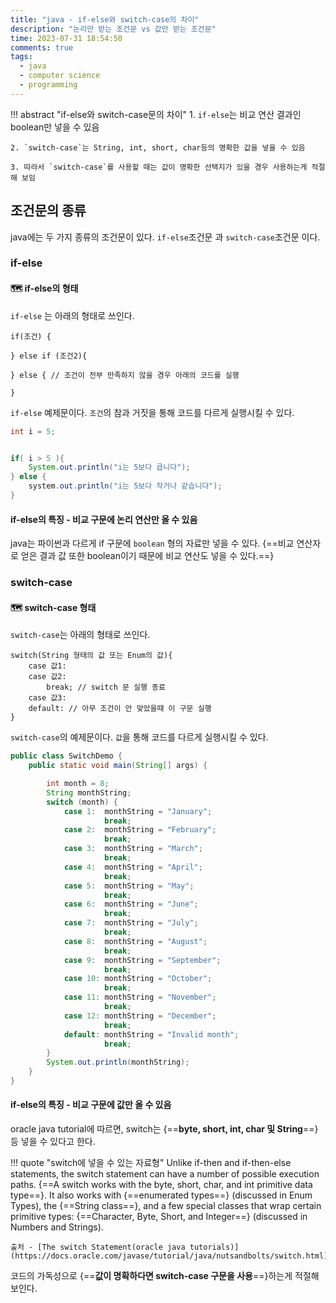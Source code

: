```yaml
---
title: "java - if-else와 switch-case의 차이"
description: "논리만 받는 조건문 vs 값만 받는 조건문"
time: 2023-07-31 18:54:50
comments: true
tags:
  - java
  - computer science
  - programming
---
```



!!! abstract "if-else와 switch-case문의 차이"
    1. `if-else`는 비교 연산 결과인 boolean만 넣을 수 있음

    2. `switch-case`는 String, int, short, char등의 명확한 값을 넣을 수 있음

    3. 따라서 `switch-case`를 사용할 때는 값이 명확한 선택지가 있을 경우 사용하는게 적절해 보임

## 조건문의 종류

java에는 두 가지 종류의 조건문이 있다. `if-else`조건문 과 `switch-case`조건문 이다.

### if-else

#### 🗺️ if-else의 형태

`if-else` 는 아래의 형태로 쓰인다.

```
if(조건) {
    
} else if (조건2){
    
} else { // 조건이 전부 만족하지 않을 경우 아래의 코드를 실행

}
```

`if-else` 예제문이다. `조건`의 참과 거짓을 통해 코드를 다르게 실행시킬 수 있다.

``` java title="if-else.java" linenums="1"
int i = 5;


if( i > 5 ){
    System.out.println("i는 5보다 큽니다");
} else {
    system.out.println("i는 5보다 작거나 같습니다");
}
```

#### if-else의 특징 - 비교 구문에 논리 연산만 올 수 있음

java는 파이썬과 다르게 if 구문에 `boolean` 형의 자료만 넣을 수 있다. {==비교 연산자로 얻은 결과 값 또한 boolean이기 때문에 비교 연산도 넣을 수 있다.==}


### switch-case

#### 🗺️ switch-case 형태

`switch-case`는 아래의 형태로 쓰인다.

```
switch(String 형태의 값 또는 Enum의 값){
    case 값1:
    case 값2:
        break; // switch 문 실행 종료
    case 값3:
    default: // 아무 조건이 안 맞았을때 이 구문 실행
}
```
`switch-case`의 예제문이다. `값`을 통해 코드를 다르게 실행시킬 수 있다.

``` java title="swithc-case.java" linenums="1"
public class SwitchDemo {
    public static void main(String[] args) {

        int month = 8;
        String monthString;
        switch (month) {
            case 1:  monthString = "January";
                     break;
            case 2:  monthString = "February";
                     break;
            case 3:  monthString = "March";
                     break;
            case 4:  monthString = "April";
                     break;
            case 5:  monthString = "May";
                     break;
            case 6:  monthString = "June";
                     break;
            case 7:  monthString = "July";
                     break;
            case 8:  monthString = "August";
                     break;
            case 9:  monthString = "September";
                     break;
            case 10: monthString = "October";
                     break;
            case 11: monthString = "November";
                     break;
            case 12: monthString = "December";
                     break;
            default: monthString = "Invalid month";
                     break;
        }
        System.out.println(monthString);
    }
}
``` 

#### if-else의 특징 - 비교 구문에 값만 올 수 있음

oracle java tutorial에 따르면, switch는 {==**byte, short, int, char 및 String**==} 등 넣을 수 있다고 한다.

!!! quote "switch에 넣을 수 있는 자료형"
    Unlike if-then and if-then-else statements, the switch statement can have a number of possible execution paths. {==A switch works with the byte, short, char, and int primitive data type==}. It also works with {==enumerated types==} (discussed in Enum Types), the {==String class==}, and a few special classes that wrap certain primitive types: {==Character, Byte, Short, and Integer==} (discussed in Numbers and Strings).
    
    출처 - [The switch Statement(oracle java tutorials)](https://docs.oracle.com/javase/tutorial/java/nutsandbolts/switch.html)

코드의 가독성으로 {==**값이 명확하다면 switch-case 구문을 사용**==}하는게 적절해 보인다.